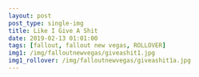 ```yaml
---
layout: post
post_type: single-img
title: Like I Give A Shit
date: 2019-02-13 01:01:00
tags: [fallout, fallout new vegas, ROLLOVER]
img1: /img/falloutnewvegas/giveashit1.jpg
img1_rollover: /img/falloutnewvegas/giveashit1a.jpg
---
```

